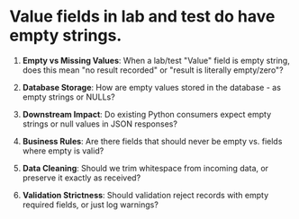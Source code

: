 

# Value fields in lab and test do have empty strings.
  1. **Empty vs Missing Values**: When a lab/test "Value" field is empty string, does this mean "no result recorded" or "result is literally empty/zero"?

  2. **Database Storage**: How are empty values stored in the database - as empty strings or NULLs?

  3. **Downstream Impact**: Do existing Python consumers expect empty strings or null values in JSON responses?

  4. **Business Rules**: Are there fields that should never be empty vs. fields where empty is valid?

  5. **Data Cleaning**: Should we trim whitespace from incoming data, or preserve it exactly as received?

  6. **Validation Strictness**: Should validation reject records with empty required fields, or just log warnings?
